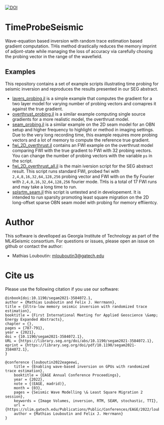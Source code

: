 [![DOI](https://zenodo.org/badge/346371878.svg)](https://zenodo.org/badge/latestdoi/346371878)

# TimeProbeSeismic

Wave-equation based inversion with random trace estimation based gradient computation. THis method drastically reduces the memory imprint of adjont-state while managing the loss of accuracy via carefully chosing the probing vector in the range of the wavefield.

## Examples

This repository contains a set of example scripts illustrating time probing for seismic inversion and reproduces the results presented in our SEG abstract.

- [layers_probing.jl](https://github.com/slimgroup/TimeProbeSeismic/blob/master/scripts/layers_probing.jl) is a simple example that computes the gradient for a two layer model for varying number of probing vectors and comapres it against the true gradient.
- [overthrust_probing.jl](https://github.com/slimgroup/TimeProbeSeismic/blob/master/scripts/overthrust_probing.jl) is a similar example computing single source gradients for a more realistic model, the overthrust model.
- [seam_probing.jl](https://github.com/slimgroup/TimeProbeSeismic/blob/master/scripts/seam_probing.jl) is a similar example on the 2D seam model for an OBN setup and higher frequency to highlight or method in imaging settings. Due to the very long recording time, this example requires more probing vectors and a lot of memory to compute the reference true gradient.
- [fwi_2D_overthrust.jl](https://github.com/slimgroup/TimeProbeSeismic/blob/master/scripts/fwi_2D_overthrust.jl) contains an FWI example on the overthrust model comparing FWI with the true gradient to FWI with 32 probing vectors. You can change the number of probing vectors with the variable `ps` in the script.
- [fwi_2D_overthrust_all.jl](https://github.com/slimgroup/TimeProbeSeismic/blob/master/scripts/fwi_2D_overthrust_all.jl) is the main iversion script for the SEG abstract result. This script runs standard FWI, probed fwi with `2,4,8,16,32,64,128,256` probing vector and FWI with on the fly Fourier with `2,4,8,16,32,64,128,256` fourier mode. THis is a total of 17 FWI runs and may take a long time to run.
- [splsrtm_seam.jl](https://github.com/slimgroup/TimeProbeSeismic/blob/master/scripts/splsrtm_seam.jl) this script is untested and in developement. It is intended to run sparsity promoting least square migration on the 2D long-offset sparse OBN seam model with probing for memory effiientcy.


# Author

This software is develloped as Georgia Institute of Technology as part of the ML4Seismic consortium. For questions or issues, please open an issue on github or contact the author:

- Mathias Louboutin: mlouboutin3@gatech.edu

# Cite us

Please use the following citation if you use our software:

```
@inbook{doi:10.1190/segam2021-3584072.1,
author = {Mathias Louboutin and Felix J. Herrmann},
title = {Ultra-low memory seismic inversion with randomized trace estimation},
booktitle = {First International Meeting for Applied Geoscience \&amp; Energy Expanded Abstracts},
chapter = {},
pages = {787-791},
year = {2021},
doi = {10.1190/segam2021-3584072.1},
URL = {https://library.seg.org/doi/abs/10.1190/segam2021-3584072.1},
eprint = {https://library.seg.org/doi/pdf/10.1190/segam2021-3584072.1},
}

@conference {louboutin2022eageewi,
	title = {Enabling wave-based inversion on GPUs with randomized trace estimation},
	booktitle = {EAGE Annual Conference Proceedings},
	year = {2022},
	note = {(EAGE, madrid)},
	month = {03},
	pages = {Seismic Wave Modelling \& Least Square Migration 2 session},
	keywords = {Image Volumes, inversion, RTM, SEAM, stochastic, TTI},
	url = {https://slim.gatech.edu/Publications/Public/Conferences/EAGE/2022/louboutin2022eageewi/louboutinp.html},
	author = {Mathias Louboutin and Felix J. Herrmann}
}
```
